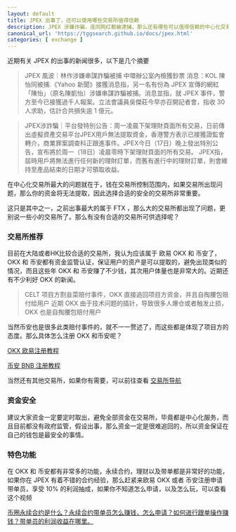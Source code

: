 ```yaml
---
layout: default
title: JPEX 出事了，还可以使用哪些交易所值得信赖
description: JPEX 涉嫌诈骗，连同网红都被逮捕，那么还有哪些可以值得信赖的中心化交易所呢？还会不会出现类似 JPEX 的事件呢？
canonical_url: 'https://tggsearch.github.io/docs/jpex.html'
categories: [ exchange ]
---
```

近期有关 JPEX 的出事的新闻很多，以下是几个摘要

> JPEX 風波｜林作涉嫌串謀詐騙被捕 中環辦公室內檢獲鈔票 消息：KOL 陳怡同被捕.《Yahoo 新聞》接獲消息指，另一名有份為 JPEX 宣傳的網紅「陳怡」（原名陳凱怡）涉嫌串謀詐騙被捕。消息並指，就 JPEX 事件，警方至今已接獲過千人報案。立法會議員吳傑莊今早亦召開記者會，指收 30 人求助，估計合共損失逾 1 億元。

> JPEX涉詐騙｜平台發特別公告：周一凌晨下架理財頁面所有交易，日前傳出虛擬資產交易平台JPEX用戶無法提取資金，香港警方表示已接獲證監會轉介，商業罪案調查科正跟進事件。JPEX今日（17日）晚上發出特別公告，宣布將於周一（18日）凌晨零時下架理財頁面的所有交易。 JPEX指，屆時用戶將無法進行任何新的理財訂單，而舊有進行中的理財訂單，則會維持至產品結束的日期才可領取收益。

在中心化交易所最大的问题就在于，钱在交易所控制范围内，如果交易所出现问题，那么你的资金将无法提取，因此选择合适的安全的交易所非常重要。

这只是其中之一，之前出事最大的属于 FTX ，那么大的交易所都出现了问题，更别说一些小的交易所了。那么有没有合适的交易所可供选择呢？

### 交易所推荐
目前在大陆或者HK比较合适的交易所，我认为应该属于 欧易 OKX 和 币安了，OKX 和 币安都有资金监管认证，保证用户的资产是可以提取的，避免出现类似的情况，而且这些年 OKX 和 币安赚了不少钱，其次用户体量也是非常大的。近期还有不少利好 OKX 的新闻。

>CELT 项目方割韭菜赔付事件，OKX 直接追回项目方资金，并且自掏腰包赔付给用户
近期 OKX 由于技术问题的插针，导致很多人爆仓或者触发止损，OKX 也是自掏腰包赔付用户

当然币安也是很多此类赔付事件的，就不一一赘述了，而这些都是体现了项目方的态度。那么具体怎么注册 OKX 和币安呢？

[OKX 欧易注册教程](./okx-install.html)

[币安 BNB 注册教程](./bnb-buy-coins.html)

当然还有其他交易所，如果你有需要，可以前往查看 [交易所导航](./coins-index.html)

### 资金安全
建议大家资金一定要定时取出，避免全部资金在交易所，毕竟都是中心化服务，而且目前都没有政府监管，假设出事，那么资金一定是很难追回的，所以资金保证在自己的钱包是最安全的事情。

### 特色功能
在 OKX 和 币安都有非常多的功能，永续合约，理财以及带单都是非常好的功能，如果你在 JPEX 有着不错的合约经验，那么赶紧来欧易 OKX 或者 币安注册申请带单员，享受 10% 的利润抽成，如果你不知道怎么申请，以及怎么玩，可以查看这个视频 

[币圈永续合约是什么？永续合约带单员怎么赚钱，怎么申请？如何进行跟单操作赚钱？带单员的利润收益在哪里。](./302.html?target=https://www.youtube.com/watch?v=r8LmgbeB_rI)
